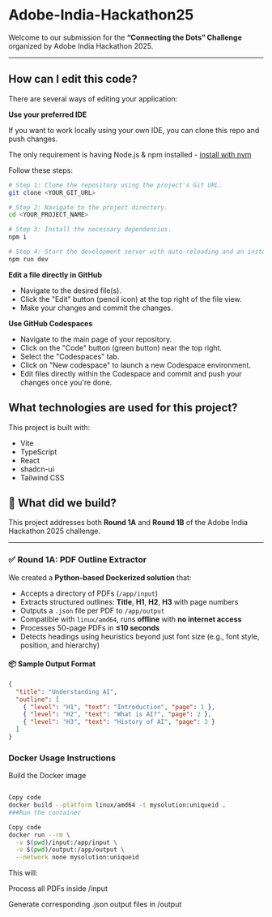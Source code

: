 # Adobe-India-Hackathon25

Welcome to our submission for the **“Connecting the Dots” Challenge** organized by Adobe India Hackathon 2025.

---
## How can I edit this code?

There are several ways of editing your application:

**Use your preferred IDE**

If you want to work locally using your own IDE, you can clone this repo and push changes.

The only requirement is having Node.js & npm installed - [install with nvm](https://github.com/nvm-sh/nvm#installing-and-updating)

Follow these steps:

```sh
# Step 1: Clone the repository using the project's Git URL.
git clone <YOUR_GIT_URL>

# Step 2: Navigate to the project directory.
cd <YOUR_PROJECT_NAME>

# Step 3: Install the necessary dependencies.
npm i

# Step 4: Start the development server with auto-reloading and an instant preview.
npm run dev
```

**Edit a file directly in GitHub**

- Navigate to the desired file(s).
- Click the "Edit" button (pencil icon) at the top right of the file view.
- Make your changes and commit the changes.

**Use GitHub Codespaces**

- Navigate to the main page of your repository.
- Click on the "Code" button (green button) near the top right.
- Select the "Codespaces" tab.
- Click on "New codespace" to launch a new Codespace environment.
- Edit files directly within the Codespace and commit and push your changes once you're done.

## What technologies are used for this project?

This project is built with:

- Vite
- TypeScript
- React
- shadcn-ui
- Tailwind CSS

## 🚀 What did we build?

This project addresses both **Round 1A** and **Round 1B** of the Adobe India Hackathon 2025 challenge.

---

### ✅ Round 1A: PDF Outline Extractor

We created a **Python-based Dockerized solution** that:

- Accepts a directory of PDFs (`/app/input`)
- Extracts structured outlines: **Title**, **H1**, **H2**, **H3** with page numbers
- Outputs a `.json` file per PDF to `/app/output`
- Compatible with `linux/amd64`, runs **offline** with **no internet access**
- Processes 50-page PDFs in **≤10 seconds**
- Detects headings using heuristics beyond just font size (e.g., font style, position, and hierarchy)

#### 📦 Sample Output Format

```json
{
  "title": "Understanding AI",
  "outline": [
    { "level": "H1", "text": "Introduction", "page": 1 },
    { "level": "H2", "text": "What is AI?", "page": 2 },
    { "level": "H3", "text": "History of AI", "page": 3 }
  ]
}
```

### Docker Usage Instructions
 Build the Docker image
```sh

Copy code
docker build --platform linux/amd64 -t mysolution:uniqueid .
###Run the container
```
```sh
Copy code
docker run --rm \
  -v $(pwd)/input:/app/input \
  -v $(pwd)/output:/app/output \
  --network none mysolution:uniqueid
  ```
This will:

Process all PDFs inside /input

Generate corresponding .json output files in /output